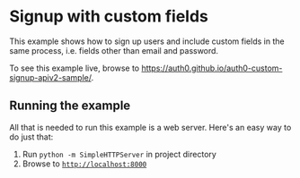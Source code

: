 # Signup with custom fields

This example shows how to sign up users and include custom fields in the same process, i.e. fields other than email and password.

To see this example live, browse to https://auth0.github.io/auth0-custom-signup-apiv2-sample/.

## Running the example

All that is needed to run this example is a web server. Here's an easy way to do just that:

1. Run `python -m SimpleHTTPServer` in project directory
2. Browse to [`http://localhost:8000`](http://localhost:8000)
